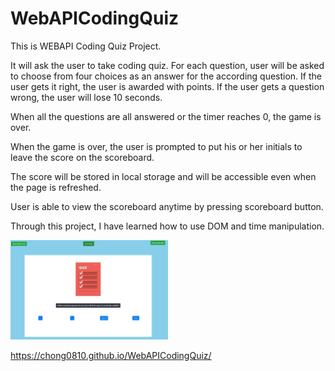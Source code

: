 # WebAPICodingQuiz

This is WEBAPI Coding Quiz Project. 

It will ask the user to take coding quiz. For each question, user will be asked to choose from four choices as an answer for the according question. If the user gets it right, the user is awarded with points. If the user gets a question wrong, the user will lose 10 seconds.

When all the questions are all answered or the timer reaches 0, the game is over.

When the game is over, the user is prompted to put his or her initials to leave the score on the scoreboard.

The score will be stored in local storage and will be accessible even when the page is refreshed.

User is able to view the scoreboard anytime by pressing scoreboard button.

Through this project, I have learned how to use DOM and time manipulation.

<img src="assets/images/webAPI.JPG" width="50%" alt="webAPI Picture" >

https://chong0810.github.io/WebAPICodingQuiz/



